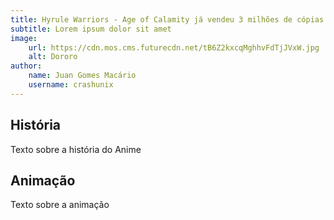 ```yaml
---
title: Hyrule Warriors - Age of Calamity já vendeu 3 milhões de cópias
subtitle: Lorem ipsum dolor sit amet
image:
    url: https://cdn.mos.cms.futurecdn.net/tB6Z2kxcqMghhvFdTjJVxW.jpg
    alt: Dororo
author:
    name: Juan Gomes Macário
    username: crashunix
---
```


## História

Texto sobre a história do Anime

## Animação

Texto sobre a animação